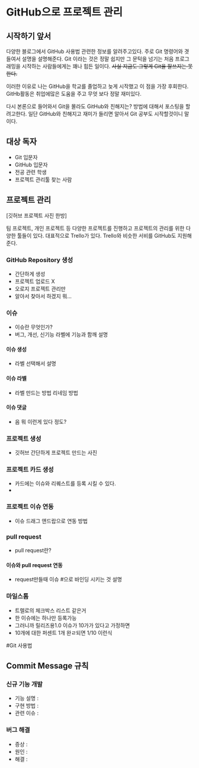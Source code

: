 # GitHub으로 프로젝트 관리

## 시작하기 앞서

다양한 블로그에서 GitHub 사용법 관련한 정보를 알려주고있다. 주로 Git 명령어와 겻들여서 설명을 설명해준다. Git 이라는 것은 정말 쉽지만 그 문턱을 넘기는 처음 프로그래밍을 시작하는 사람들에게는 꽤나 힘든 일이다. ~~사실 지금도 그렇게 Git을 잘쓰지는 못한다.~~

이러한 이유로 나는 GitHub을 학교를 졸업하고 늦게 시작했고 이 점을 가장 후회한다. GitHb활동은 취업에많은 도움을 주고 무엇 보다 정말 재미있다.

다시 본론으로 들어와서 Git을 몰라도 GitHub와 친해지는? 방법에 대해서 포스팅을 할려고한다. 일단 GitHub와 친해지고 재미가 들리면 알아서 Git 공부도 시작할것이니 말이다.

## 대상 독자

* Git 입문자
* GitHub 입문자
* 전공 관련 학생
* 프로젝트 관리툴 찾는 사람
## 프로젝트 관리

[깃허브 프로젝트 사진 한방]

팀 프로젝트, 개인 프로젝트 등 다양한 프로젝트를 진행하고 프로젝트의 관리를 위한 다양한 툴들이 있다. 대표적으로 Trello가 있다. Trello와 비슷한 서비를 GitHub도 지원해준다.

### GitHub Repository 생성

* 간단하게 생성
* 프로젝트 업로드 X
* 오로지 프로젝트 관리만
* 알아서 찾아서 하겠지 뭐...


### 이슈

* 이슈란 무엇인가?
* 버그, 개선, 신기능 라벨에 기능과 함깨 설명

#### 이슈 생성
* 라벨 선택해서 설명

#### 이슈 라벨
* 라벨 만드는 방법 리네임 방법

#### 이슈 댓글
* 음 뭐 이런게 있다 정도?

### 프로젝트 생성

* 깃허브 간단하게 프로젝트 만드는 사진

### 프로젝트 카드 생성

* 카드에는 이슈와 리퀘스트를 등록 시킬 수 있다.
*

### 프로젝트 이슈 연동
* 이슈 드래그 앤드랍으로 연동 방법


### pull request

* pull request란?

#### 이슈와 pull request 연동

* request만들때 이슈 #으로 바인딩 시키는 것 설명


### 마일스톰
* 트렐로의 체크박스 리스트 같은거
* 한 이슈에는 하나만 등록가능
* 그러니까 릴리즈용1.0 이슈가 10가가 있다고 가정하면
* 10개에 대한 퍼센트 1개 완ㄹ되면 1/10 이런식


#Git 사용법

## Commit Message 규칙

### 신규 기능 개발

* 기능 설명 :
* 구현 방법 :
* 관련 이슈 :

### 버그 해결

* 증상 :
* 원인 :
* 해결 :
